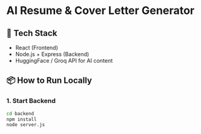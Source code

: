 # AI Resume & Cover Letter Generator

## 🔧 Tech Stack
- React (Frontend)
- Node.js + Express (Backend)
- HuggingFace / Groq API for AI content

## 📦 How to Run Locally

### 1. Start Backend
```bash
cd backend
npm install
node server.js
